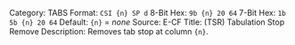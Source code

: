 Category: TABS
Format: `CSI {n} SP d`
8-Bit Hex: `9b {n} 20 64`
7-Bit Hex: `1b 5b {n} 20 64`
Default: `{n}` = *none*
Source: E-CF
Title: (TSR) Tabulation Stop Remove
Description: Removes tab stop at column `{n}`.
